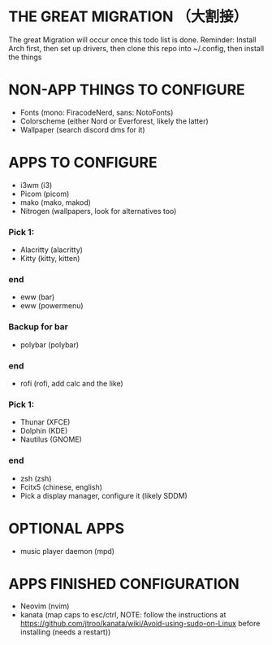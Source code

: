 # THE GREAT MIGRATION （大割接）
The great Migration will occur once this todo list is done.
Reminder: Install Arch first, then set up drivers, then clone this repo into ~/.config, then install the things

# NON-APP THINGS TO CONFIGURE
- Fonts (mono: FiracodeNerd, sans: NotoFonts)
- Colorscheme (either Nord or Everforest, likely the latter)
- Wallpaper (search discord dms for it)

# APPS TO CONFIGURE
- i3wm (i3)
- Picom (picom)
- mako (mako, makod)
- Nitrogen (wallpapers, look for alternatives too)
### Pick 1:
- Alacritty (alacritty)
- Kitty (kitty, kitten)
### end
- eww (bar)
- eww (powermenu)
### Backup for bar
- polybar (polybar)
### end
- rofi (rofi, add calc and the like)
### Pick 1:
- Thunar (XFCE)
- Dolphin (KDE)
- Nautilus (GNOME)
### end
- zsh (zsh)
- Fcitx5 (chinese, english)
- Pick a display manager, configure it (likely SDDM)

# OPTIONAL APPS
- music player daemon (mpd)

# APPS FINISHED CONFIGURATION
- Neovim (nvim)
- kanata (map caps to esc/ctrl, NOTE: follow the instructions at https://github.com/jtroo/kanata/wiki/Avoid-using-sudo-on-Linux before installing (needs a restart))
